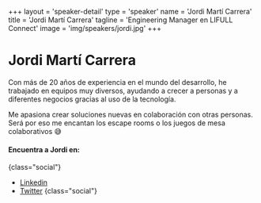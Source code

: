 +++
layout = 'speaker-detail'
type = 'speaker'
name = 'Jordi Martí Carrera'
title = 'Jordi Martí Carrera'
tagline = 'Engineering Manager en LIFULL Connect'
image = 'img/speakers/jordi.jpg'
+++

# Jordi Martí Carrera
Con más de 20 años de experiencia en el mundo del desarrollo, he trabajado en equipos muy diversos, ayudando a crecer a personas y a diferentes negocios gracias al uso de la tecnología.  

Me apasiona crear soluciones nuevas en colaboración con otras personas. Será por eso me encantan los escape rooms o los juegos de mesa colaborativos 😅

#### Encuentra a Jordi en:
{class="social"}
* [Linkedin](https://www.linkedin.com/in/jmarti-heedrox/)
* [Twitter](https://twitter.com/itortv)
  {class="social"}